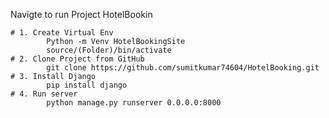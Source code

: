 Navigte to run Project HotelBookin

    # 1. Create Virtual Env
            Python -m Venv HotelBookingSite
            source/(Folder)/bin/activate
    # 2. Clone Project from GitHub 
            git clone https://github.com/sumitkumar74604/HotelBooking.git
    # 3. Install Django
            pip install django
    # 4. Run server 
            python manage.py runserver 0.0.0.0:8000
          
